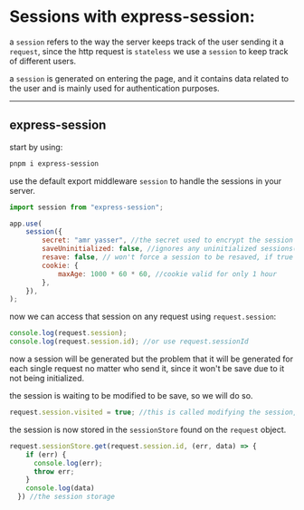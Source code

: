 <!-- @format -->

# Sessions with express-session:

a `session` refers to the way the server keeps track of the user sending it a `request`, since the http request is `stateless` we use a `session` to keep track of different users.

a `session` is generated on entering the page, and it contains data related to the user and is mainly used for authentication purposes.

---

## express-session

start by using:

```powershell
pnpm i express-session
```

use the default export middleware `session` to handle the sessions in your server.

```javascript
import session from "express-session";

app.use(
	session({
		secret: "amr yasser", //the secret used to encrypt the session id
		saveUninitialized: false, //ignores any uninitialized sessions(new & unmodified or rather users who are not logged in)
		resave: false, // won't force a session to be resaved, if true it will force a resave even if the session was never modified
		cookie: {
			maxAge: 1000 * 60 * 60, //cookie valid for only 1 hour
		},
	}),
);
```

now we can access that session on any request using `request.session`:

```javascript
console.log(request.session);
console.log(request.session.id); //or use request.sessionId
```

now a session will be generated but the problem that it will be generated for each single request no matter who send it, since it won't be save due to it not being initialized.

the session is waiting to be modified to be save, so we will do so.

```javascript
request.session.visited = true; //this is called modifying the session, this makes the session send the cookie to the client so now we can reliably track the user
```

the session is now stored in the `sessionStore` found on the `request` object.

```javascript
request.sessionStore.get(request.session.id, (err, data) => {
    if (err) {
      console.log(err);
      throw err;
    }
    console.log(data)
  }) //the session storage
```
